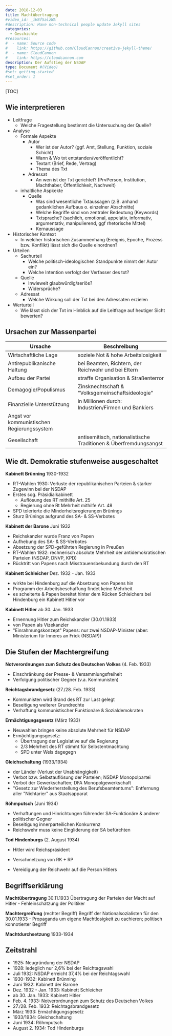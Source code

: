 ```yaml
---
date: 2018-12-03
title: Machtübertragung
#video_id: _iH8f5alzWA
#description: Have non-technical people update Jekyll sites
categories:
  - Geschichte
#resources:
#  - name: Source code
#    link: https://github.com/CloudCannon/creative-jekyll-theme/
#  - name: CloudCannon
#    link: https://cloudcannon.com
description: Der Aufstieg der NSDAP
type: Document #(Video)
#set: getting-started
#set_order: 1
---
```




[TOC]

## Wie interpretieren

- Leitfrage
  - Welche Fragestellung bestimmt die Untersuchung der Quelle?
- Analyse
  - Formale Aspekte
    - Autor
      - Wer ist der Autor? (ggf. Amt, Stellung, Funktion, soziale Schicht)
      - Wann & Wo txt entstanden/veröffentlicht?
      - Textart (Brief, Rede, Vertrag)
      - Thema des Txt
    - Adressat
      - An wen ist der Txt gerichtet? (PrvPerson, Institution, Machthaber, Öffentlichkeit, Nachwelt)
  - inhaltliche Aspkekte
    - Quelle
      - Was sind wesentliche Txtaussagen (z.B. anhand gedanklichen Aufbaus o. einzelner Abschnitte)
      - Welche Begriffe sind von zentraler Bedeutung (Keywords)
      - Txtsprache? (sachlich, emotional, appelativ, informativ, argumentativ, manipulierend, ggf rhetorische Mittel)
      - Kernaussage
- Historischer Kontext
  - In welcher historischen Zusammenhang (Ereignis, Epoche, Prozess bzw. Konflikt) lässt sich die Quelle einordnen?
- Urteilen
  - Sachurteil
    - Welche politisch-ideologischen Standpunkte nimmt der Autor ein?
    - Welche Intention verfolgt der Verfasser des txt?
  - Quelle
    - Inwieweit glaubwürdig/seriös?
    - Widersprüche?
  - Adressat
    - Welche Wirkung soll der Txt bei den Adressaten erzielen
 - Werturteil
    - Wie lässt sich der Txt im Hinblick auf die Leitfrage auf heutiger Sicht bewerten?



## Ursachen zur Massenpartei
Ursache | Beschreibung
--- | ---
Wirtschaftliche Lage | soziele Not & hohe Arbeitslosigkeit
Antirepublikanische Haltung | bei Beamten, Richtern, der Reichwehr und bei Eltern
Aufbau der Partei | straffe Organisation & Straßenterror
Demagogie/Populismus | Zinsknechtschaft & "Volksgemeinschaftsideologie"
Finanzielle Unterstützung | in Millionen durch: Industrien/Firmen und Bankiers
Angst vor kommunistischen Regierungssystem |
Gesellschaft | antisemitisch, nationalistische Traditionen & Überfremdungsangst

## Wie dt. Demokratie stufenweise ausgeschaltet

**Kabinett Brünning** 1930-1932

- RT-Wahlen 1930:
  Verluste der republikanischen Parteien & starker Zugewinn bei der NSDAP
- Erstes sog. Präsidialkabinett
  - Auflösung des RT mithilfe Art. 25
  - Regierung ohne Rt Mehrheit mithilfe Art. 48
- SPD tolerierte die Minderheitsregierungen Brünings
- Sturz Brünings aufgrund des SA- & SS-Verbotes

**Kabinett der Barone** Juni 1932

- Reichskanzler wurde Franz von Papen
- Aufhebung des SA- & SS-Verbotes
- Absetzung der SPD-geführten Regierung in Preußen
- RT-Wahlen 1932:
  rechnerisch absolute Mehrheit der antidemokratischen Parteien (NSDAP, DNVP, KPD)
- Rücktritt von Papens nach Misstrauensbekundung durch den RT

**Kabinett Schleicher** Dez. 1932 - Jan. 1933

- wirkte bei Hindenburg auf die Absetzung von Papens hin
- Programm der Arbeitsbeschaffung findet keine Mehrheit
- es scheiterte & Papen bereitet hinter dem Rücken Schleichers bei Hindenburg ein Kabinett Hitler vor

**Kabinett Hitler** ab 30. Jan. 1933

- Ernennung Hitler zum Reichskanzler (30.01.1933)
- von Papen als Vizekanzler
- "Einrahmungskonzept" Papens: nur zwei NSDAP-Minister (aber: Ministerium für Inneres an Frick (NSDAP))

## Die Stufen der Machtergreifung

**Notverordnungen zum Schutz des Deutschen Volkes** (4. Feb. 1933)

- Einschränkung der Presse- & Versammlungsfreiheit
- Verfolgung politischer Gegner (v.a. Kommunisten)

**Reichtagsbrandgesetz** (27./28. Feb. 1933)

- Kommunisten wird Brand des RT zur Last gelegt
- Beseitigung weiterer Grundrechte
- Verhaftung kommunistischer Funktionäre & Sozialdemokraten

**Ermächtigungsgesetz** (März 1933)

- Neuwahlen bringen keine absolute Mehrheit für NSDAP
- Ermächtigungsgesetz:
  - Übertragung der Legislative auf die Regierung
  - 2/3 Mehrheit des RT stimmt für Selbstentmachtung
  - SPD unter Wels dagegegn

**Gleichschaltung** (1933/1934)

- der Länder (Verlust der Unabhängigkeit)
- Verbot bzw. Selbstauflösung der Parteien; NSDAP Monopolpartei
- Verbot der Gewerkschaften; DFA Monopolgewerkschaft
- "Gesetz zur Wiederherstellung des Berufsbeamtentums": Entfernung aller "Nichtarier" aus Staatsapparat

**Röhmputsch** (Juni 1934)

- Verhaftungen und Hinrichtungen führender SA-Funktionäre & anderer politischer Gegner
- Beseitigung innerparteilichen Konkurrenz
- Reichswehr muss keine Eingliderung der SA befürchten

**Tod Hindenburgs** (2. August 1934)

- Hitler wird Reichspräsident

- Verschmelzung von RK + RP

- Vereidigung der Reichwehr auf die Person Hitlers

## Begriffserklärung

**Machtübertragung**
30.11.1933 Übertragung der Parteien der Macht auf Hitler - Fehleinschätzung der Politiker

**Machtergreifung** (rechter Begriff)
Begriff der Nationalsozialisten für den 30.01.1933 - Propaganda um eigene Machtlosigkeit zu cachieren; politisch konnotierter Begriff

**Machtdurchsetzung**
1933-1934


## Zeitstrahl

- 1925: Neugründung der NSDAP
- 1928: ledeglich nur 2,6% bei der Reichtagswahl
- Juli 1932: NSDAP erreicht 37,4% bei der Reichtagswahl
- 1930-1932: Kabinett Brünning
- Juni 1932: Kabinett der Barone
- Dez. 1932 - Jan. 1933: Kabinett Schleicher
- ab 30. Jan. 1933: Kabinett Hitler
- Feb. 4. 1933: Notverordnungen zum Schutz des Deutschen Volkes
- 27./28. Feb. 1933: Reichtagsbrandgesetz
- März 1933: Ermächtigungsgesetz
- 1933/1934: Gleichschaltung
- Juni 1934: Röhmputsch
- August 2. 1934: Tod Hindenburgs
